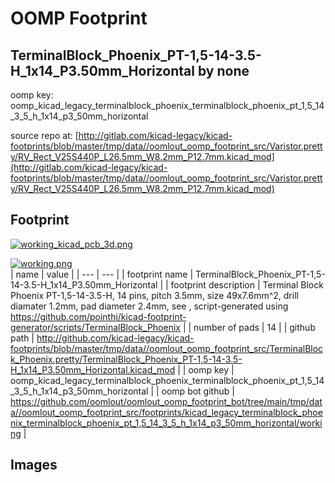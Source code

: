 # OOMP Footprint  
## TerminalBlock_Phoenix_PT-1,5-14-3.5-H_1x14_P3.50mm_Horizontal  by none  
  
oomp key: oomp_kicad_legacy_terminalblock_phoenix_terminalblock_phoenix_pt_1,5_14_3_5_h_1x14_p3_50mm_horizontal  
  
source repo at: [http://gitlab.com/kicad-legacy/kicad-footprints/blob/master/tmp/data//oomlout_oomp_footprint_src/Varistor.pretty/RV_Rect_V25S440P_L26.5mm_W8.2mm_P12.7mm.kicad_mod](http://gitlab.com/kicad-legacy/kicad-footprints/blob/master/tmp/data//oomlout_oomp_footprint_src/Varistor.pretty/RV_Rect_V25S440P_L26.5mm_W8.2mm_P12.7mm.kicad_mod)  
## Footprint  
  
[![working_kicad_pcb_3d.png](working_kicad_pcb_3d_600.png)](working_kicad_pcb_3d.png)  
  
[![working.png](working_600.png)](working.png)  
| name | value | 
| --- | --- | 
| footprint name | TerminalBlock_Phoenix_PT-1,5-14-3.5-H_1x14_P3.50mm_Horizontal | 
| footprint description | Terminal Block Phoenix PT-1,5-14-3.5-H, 14 pins, pitch 3.5mm, size 49x7.6mm^2, drill diamater 1.2mm, pad diameter 2.4mm, see , script-generated using https://github.com/pointhi/kicad-footprint-generator/scripts/TerminalBlock_Phoenix | 
| number of pads | 14 | 
| github path | http://github.com/kicad-legacy/kicad-footprints/blob/master/tmp/data//oomlout_oomp_footprint_src/TerminalBlock_Phoenix.pretty/TerminalBlock_Phoenix_PT-1,5-14-3.5-H_1x14_P3.50mm_Horizontal.kicad_mod | 
| oomp key | oomp_kicad_legacy_terminalblock_phoenix_terminalblock_phoenix_pt_1,5_14_3_5_h_1x14_p3_50mm_horizontal | 
| oomp bot github | https://github.com/oomlout/oomlout_oomp_footprint_bot/tree/main/tmp/data//oomlout_oomp_footprint_src/footprints/kicad_legacy_terminalblock_phoenix_terminalblock_phoenix_pt_1,5_14_3_5_h_1x14_p3_50mm_horizontal/working | 
## Images  
